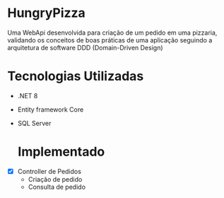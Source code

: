 # HungryPizza
Uma WebApi desenvolvida para criação de um pedido em uma pizzaria, validando os conceitos
de boas práticas de uma aplicação seguindo a arquitetura de software DDD (Domain-Driven Design)

# Tecnologias Utilizadas
- .NET 8
- Entity framework Core
- SQL Server

  # Implementado
 - [x] Controller de Pedidos
    - Criação de pedido
    - Consulta de pedido
